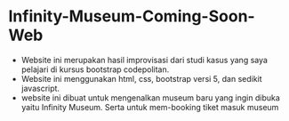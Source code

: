 #  Infinity-Museum-Coming-Soon-Web
<ul>
  <li>Website ini merupakan hasil improvisasi dari studi kasus yang saya pelajari di kursus bootstrap codepolitan. </li>
  <li>Website ini menggunakan html, css, bootstrap versi 5, dan sedikit javascript. </li>
  <li>website ini dibuat untuk mengenalkan museum baru yang ingin dibuka yaitu Infinity Museum. Serta untuk mem-booking tiket masuk museum</li>
</ul>
